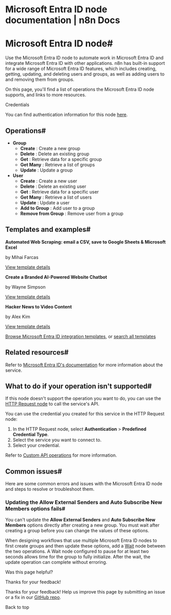 # Microsoft Entra ID node documentation | n8n Docs

[ ](https://github.com/n8n-io/n8n-docs/edit/main/docs/integrations/builtin/app-nodes/n8n-nodes-base.microsoftentra.md "Edit this page")

# Microsoft Entra ID node#

Use the Microsoft Entra ID node to automate work in Microsoft Entra ID and integrate Microsoft Entra ID with other applications. n8n has built-in support for a wide range of Microsoft Entra ID features, which includes creating, getting, updating, and deleting users and groups, as well as adding users to and removing them from groups.

On this page, you'll find a list of operations the Microsoft Entra ID node supports, and links to more resources.

Credentials

You can find authentication information for this node [here](../../credentials/microsoftentra/).

## Operations#

  * **Group**
    * **Create** : Create a new group
    * **Delete** : Delete an existing group
    * **Get** : Retrieve data for a specific group
    * **Get Many** : Retrieve a list of groups
    * **Update** : Update a group
  * **User**
    * **Create** : Create a new user
    * **Delete** : Delete an existing user
    * **Get** : Retrieve data for a specific user
    * **Get Many** : Retrieve a list of users
    * **Update** : Update a user
    * **Add to Group** : Add user to a group
    * **Remove from Group** : Remove user from a group

## Templates and examples#

**Automated Web Scraping: email a CSV, save to Google Sheets & Microsoft Excel**

by Mihai Farcas

[View template details](https://n8n.io/workflows/2275-automated-web-scraping-email-a-csv-save-to-google-sheets-and-microsoft-excel/)

**Create a Branded AI-Powered Website Chatbot**

by Wayne Simpson

[View template details](https://n8n.io/workflows/2786-create-a-branded-ai-powered-website-chatbot/)

**Hacker News to Video Content**

by Alex Kim

[View template details](https://n8n.io/workflows/2557-hacker-news-to-video-content/)

[Browse Microsoft Entra ID integration templates](https://n8n.io/integrations/microsoft-entra-id-azure-active-directory/), or [search all templates](https://n8n.io/workflows/)

## Related resources#

Refer to [Microsoft Entra ID's documentation](https://learn.microsoft.com/en-us/graph/api/resources/identity-network-access-overview?view=graph-rest-1.0) for more information about the service.

## What to do if your operation isn't supported#

If this node doesn't support the operation you want to do, you can use the [HTTP Request node](../../core-nodes/n8n-nodes-base.httprequest/) to call the service's API.

You can use the credential you created for this service in the HTTP Request node: 

  1. In the HTTP Request node, select **Authentication** > **Predefined Credential Type**.
  2. Select the service you want to connect to.
  3. Select your credential.

Refer to [Custom API operations](../../../custom-operations/) for more information.

## Common issues#

Here are some common errors and issues with the Microsoft Entra ID node and steps to resolve or troubleshoot them.

### Updating the Allow External Senders and Auto Subscribe New Members options fails#

You can't update the **Allow External Senders** and **Auto Subscribe New Members** options directly after creating a new group. You must wait after creating a group before you can change the values of these options.

When designing workflows that use multiple Microsoft Entra ID nodes to first create groups and then update these options, add a [Wait](../../core-nodes/n8n-nodes-base.wait/) node between the two operations. A Wait node configured to pause for at least two seconds allows time for the group to fully initialize. After the wait, the update operation can complete without erroring.

Was this page helpful? 

Thanks for your feedback! 

Thanks for your feedback! Help us improve this page by submitting an issue or a fix in our [GitHub repo](https://github.com/n8n-io/n8n-docs). 

Back to top